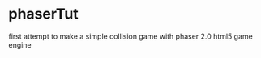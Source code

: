 phaserTut
=========

first attempt to make a simple collision game with phaser 2.0 html5 game engine
